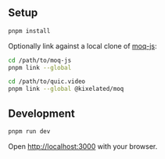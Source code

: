 ## Setup

```bash
pnpm install
```

Optionally link against a local clone of [moq-js](https://github.com/kixelated/moq-js):

```bash
cd /path/to/moq-js
pnpm link --global

cd /path/to/quic.video
pnpm link --global @kixelated/moq
```

## Development

```bash
pnpm run dev
```

Open [http://localhost:3000](http://localhost:3000) with your browser.
